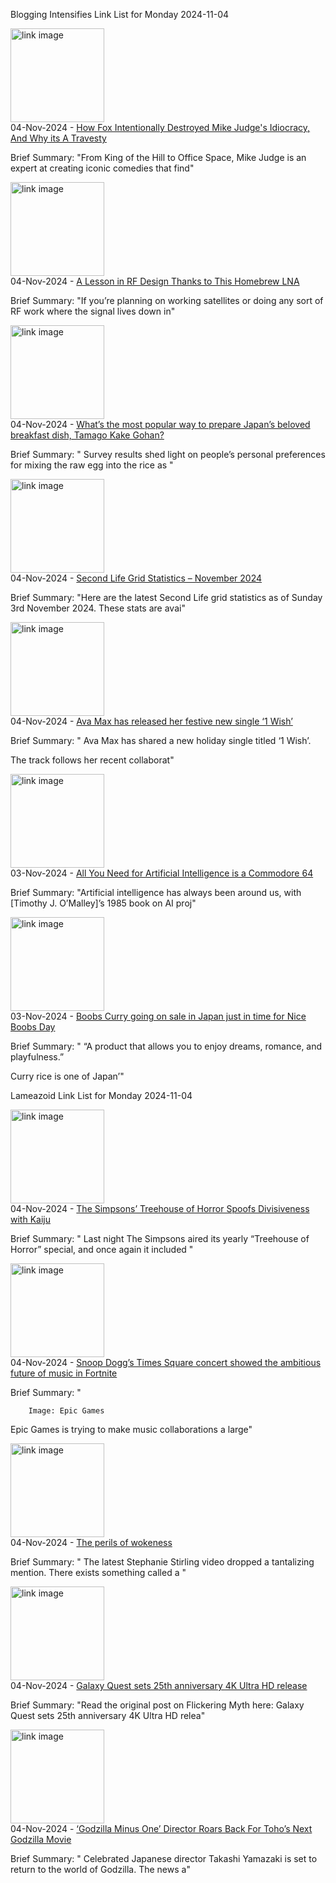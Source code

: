 <p>Blogging Intensifies Link List for Monday 2024-11-04</p><div class="link_list_card"><div class="link_card_image"><img src="https://bloggingintensifies.com/wp-content/uploads/2023/07/rss-icon.png" class="link_card_image_thumb" height="150" alt="link image"></div><span class="link_list_date">04-Nov-2024</span> - <a class="link_list_link" href="https://www.giantfreakinrobot.com/ent/studio-greed-killed-idiocracy.html">How Fox Intentionally Destroyed Mike Judge's Idiocracy, And Why its A Travesty</a></p><p><span class="link_list_summary_title">Brief Summary:</span> <span class="link_list_summary">"From King of the Hill to Office Space, Mike Judge is an expert at creating iconic comedies that find"</span></p></div><div class="link_list_card"><div class="link_card_image"><img src="https://hackaday.com/wp-content/uploads/2024/11/lna.jpg" class="link_card_image_thumb" height="150" alt="link image"></div><span class="link_list_date">04-Nov-2024</span> - <a class="link_list_link" href="https://hackaday.com/2024/11/04/a-lesson-in-rf-design-thanks-to-this-homebrew-lna/">A Lesson in RF Design Thanks to This Homebrew LNA</a></p><p><span class="link_list_summary_title">Brief Summary:</span> <span class="link_list_summary">"If you’re planning on working satellites or doing any sort of RF work where the signal lives down in"</span></p></div><div class="link_list_card"><div class="link_card_image"><img src="https://soranews24.com/wp-content/uploads/sites/3/2024/11/10.jpg" class="link_card_image_thumb" height="150" alt="link image"></div><span class="link_list_date">04-Nov-2024</span> - <a class="link_list_link" href="https://soranews24.com/2024/11/05/whats-the-most-popular-way-to-prepare-japans-beloved-breakfast-dish-tamago-kake-gohan/">What’s the most popular way to prepare Japan’s beloved breakfast dish, Tamago Kake Gohan?</a></p><p><span class="link_list_summary_title">Brief Summary:</span> <span class="link_list_summary">"
Survey results shed light on people’s personal preferences for mixing the raw egg into the rice as "</span></p></div><div class="link_list_card"><div class="link_card_image"><img src="https://bloggingintensifies.com/wp-content/uploads/2023/07/rss-icon.png" class="link_card_image_thumb" height="150" alt="link image"></div><span class="link_list_date">04-Nov-2024</span> - <a class="link_list_link" href="https://danielvoyager.wordpress.com/2024/11/04/second-life-grid-statistics-november-2024/">Second Life Grid Statistics – November 2024</a></p><p><span class="link_list_summary_title">Brief Summary:</span> <span class="link_list_summary">"Here are the latest Second Life grid statistics as of Sunday 3rd November 2024. These stats are avai"</span></p></div><div class="link_list_card"><div class="link_card_image"><img src="https://bloggingintensifies.com/wp-content/uploads/2023/07/rss-icon.png" class="link_card_image_thumb" height="150" alt="link image"></div><span class="link_list_date">04-Nov-2024</span> - <a class="link_list_link" href="https://readdork.com/news/ava-max-releases-1-wish-single/">Ava Max has released her festive new single ‘1 Wish’</a></p><p><span class="link_list_summary_title">Brief Summary:</span> <span class="link_list_summary">"
Ava Max has shared a new holiday single titled ‘1 Wish’.



The track follows her recent collaborat"</span></p></div><div class="link_list_card"><div class="link_card_image"><img src="https://hackaday.com/wp-content/uploads/2024/11/commodore_64_artificial_intelligence_projects_book_omalley_featured.jpg" class="link_card_image_thumb" height="150" alt="link image"></div><span class="link_list_date">03-Nov-2024</span> - <a class="link_list_link" href="https://hackaday.com/2024/11/03/all-you-need-for-artificial-intelligence-is-a-commodore-64/">All You Need for Artificial Intelligence is a Commodore 64</a></p><p><span class="link_list_summary_title">Brief Summary:</span> <span class="link_list_summary">"Artificial intelligence has always been around us, with [Timothy J. O’Malley]’s 1985 book on AI proj"</span></p></div><div class="link_list_card"><div class="link_card_image"><img src="https://soranews24.com/wp-content/uploads/sites/3/2024/11/OC-30.jpg" class="link_card_image_thumb" height="150" alt="link image"></div><span class="link_list_date">03-Nov-2024</span> - <a class="link_list_link" href="https://soranews24.com/2024/11/03/boobs-curry-going-on-sale-in-japan-just-in-time-for-nice-boobs-day/">Boobs Curry going on sale in Japan just in time for Nice Boobs Day</a></p><p><span class="link_list_summary_title">Brief Summary:</span> <span class="link_list_summary">"
“A product that allows you to enjoy dreams, romance, and playfulness.”

Curry rice is one of Japan’"</span></p></div><p>Lameazoid Link List for Monday 2024-11-04</p><div class="link_list_card"><div class="link_card_image"><img src="https://lameazoid.com/wp-content/uploads/2023/07/rss-icon.png" class="link_card_image_thumb" height="150" alt="link image"></div><span class="link_list_date">04-Nov-2024</span> - <a class="link_list_link" href="https://otakuusamagazine.com/the-simpsons-treehouse-of-horror-spoofs-divisiveness-with-kaiju/">The Simpsons’ Treehouse of Horror Spoofs Divisiveness with Kaiju</a></p><p><span class="link_list_summary_title">Brief Summary:</span> <span class="link_list_summary">"
Last night The Simpsons aired its yearly “Treehouse of Horror” special, and once again it included "</span></p></div><div class="link_list_card"><div class="link_card_image"><img src="https://lameazoid.com/wp-content/uploads/2023/07/rss-icon.png" class="link_card_image_thumb" height="150" alt="link image"></div><span class="link_list_date">04-Nov-2024</span> - <a class="link_list_link" href="https://www.theverge.com/2024/11/4/24288014/fortnite-chapter-2-remix-snoop-dogg-times-square-music">Snoop Dogg’s Times Square concert showed the ambitious future of music in Fortnite</a></p><p><span class="link_list_summary_title">Brief Summary:</span> <span class="link_list_summary">"
      
        Image: Epic Games
    


  Epic Games is trying to make music collaborations a large"</span></p></div><div class="link_list_card"><div class="link_card_image"><img src="https://lameazoid.com/wp-content/uploads/2023/07/rss-icon.png" class="link_card_image_thumb" height="150" alt="link image"></div><span class="link_list_date">04-Nov-2024</span> - <a class="link_list_link" href="https://freethoughtblogs.com/pharyngula/2024/11/04/the-perils-of-wokeness/">The perils of wokeness</a></p><p><span class="link_list_summary_title">Brief Summary:</span> <span class="link_list_summary">"
The latest Stephanie Stirling video dropped a tantalizing mention. There exists something called a "</span></p></div><div class="link_list_card"><div class="link_card_image"><img src="https://lameazoid.com/wp-content/uploads/2023/07/rss-icon.png" class="link_card_image_thumb" height="150" alt="link image"></div><span class="link_list_date">04-Nov-2024</span> - <a class="link_list_link" href="https://www.flickeringmyth.com/galaxy-quest-sets-25th-anniversary-4k-ultra-hd-release/">Galaxy Quest sets 25th anniversary 4K Ultra HD release</a></p><p><span class="link_list_summary_title">Brief Summary:</span> <span class="link_list_summary">"Read the original post on Flickering Myth here: Galaxy Quest sets 25th anniversary 4K Ultra HD relea"</span></p></div><div class="link_list_card"><div class="link_card_image"><img src="https://lameazoid.com/wp-content/uploads/2023/07/rss-icon.png" class="link_card_image_thumb" height="150" alt="link image"></div><span class="link_list_date">04-Nov-2024</span> - <a class="link_list_link" href="https://geekculture.co/godzilla-minus-one-director-toho-next-godzilla-movie/">‘Godzilla Minus One’ Director Roars Back For Toho’s Next Godzilla Movie</a></p><p><span class="link_list_summary_title">Brief Summary:</span> <span class="link_list_summary">"
Celebrated Japanese director Takashi Yamazaki is set to return to the world of Godzilla. The news a"</span></p></div>